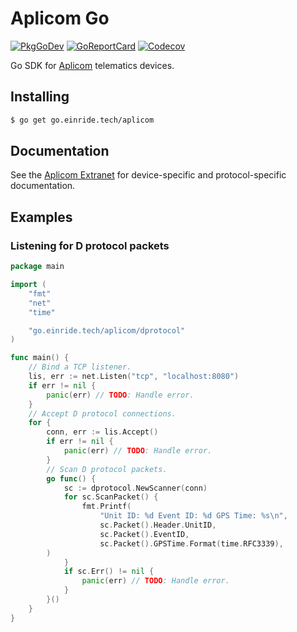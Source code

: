 # Aplicom Go

[![PkgGoDev][pkg-badge]][pkg]
[![GoReportCard][report-badge]][report]
[![Codecov][codecov-badge]][codecov]

[pkg-badge]: https://pkg.go.dev/badge/go.einride.tech/aplicom
[pkg]: https://pkg.go.dev/go.einride.tech/aplicom
[report-badge]: https://goreportcard.com/badge/go.einride.tech/aplicom
[report]: https://goreportcard.com/report/go.einride.tech/aplicom
[codecov-badge]: https://codecov.io/gh/einride/aplicom-go/branch/master/graph/badge.svg
[codecov]: https://codecov.io/gh/einride/aplicom-go

Go SDK for [Aplicom][aplicom] telematics devices.

[aplicom]: https://www.aplicom.com

## Installing

```bash
$ go get go.einride.tech/aplicom
```

## Documentation

See the [Aplicom Extranet][aplicom-extranet] for device-specific and
protocol-specific documentation.

[aplicom-extranet]: https://www.aplicom.com/extranet/

## Examples

### Listening for D protocol packets

```go
package main

import (
	"fmt"
	"net"
	"time"

	"go.einride.tech/aplicom/dprotocol"
)

func main() {
	// Bind a TCP listener.
	lis, err := net.Listen("tcp", "localhost:8080")
	if err != nil {
		panic(err) // TODO: Handle error.
	}
	// Accept D protocol connections.
	for {
		conn, err := lis.Accept()
		if err != nil {
			panic(err) // TODO: Handle error.
		}
		// Scan D protocol packets.
		go func() {
			sc := dprotocol.NewScanner(conn)
			for sc.ScanPacket() {
				fmt.Printf(
					"Unit ID: %d Event ID: %d GPS Time: %s\n",
					sc.Packet().Header.UnitID,
					sc.Packet().EventID,
					sc.Packet().GPSTime.Format(time.RFC3339),
        )
			}
			if sc.Err() != nil {
				panic(err) // TODO: Handle error.
			}
		}()
	}
}
```
